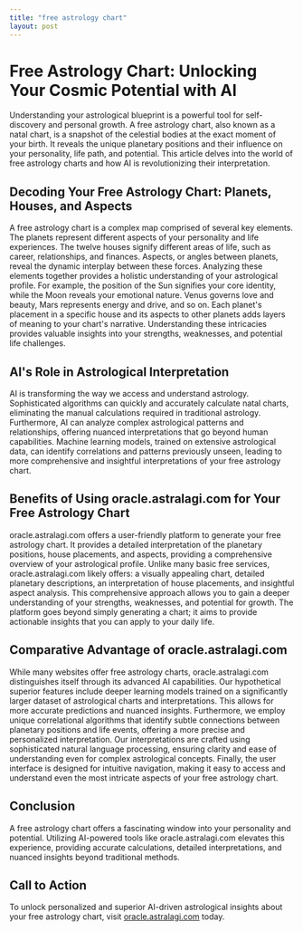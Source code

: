```yaml
---
title: "free astrology chart"
layout: post
---
```


# Free Astrology Chart: Unlocking Your Cosmic Potential with AI

Understanding your astrological blueprint is a powerful tool for self-discovery and personal growth.  A free astrology chart, also known as a natal chart, is a snapshot of the celestial bodies at the exact moment of your birth. It reveals the unique planetary positions and their influence on your personality, life path, and potential.  This article delves into the world of free astrology charts and how AI is revolutionizing their interpretation.

## Decoding Your Free Astrology Chart: Planets, Houses, and Aspects

A free astrology chart is a complex map comprised of several key elements.  The planets represent different aspects of your personality and life experiences.  The twelve houses signify different areas of life, such as career, relationships, and finances.  Aspects, or angles between planets, reveal the dynamic interplay between these forces.  Analyzing these elements together provides a holistic understanding of your astrological profile. For example, the position of the Sun signifies your core identity, while the Moon reveals your emotional nature.  Venus governs love and beauty, Mars represents energy and drive, and so on. Each planet's placement in a specific house and its aspects to other planets adds layers of meaning to your chart's narrative. Understanding these intricacies provides valuable insights into your strengths, weaknesses, and potential life challenges.

## AI's Role in Astrological Interpretation

AI is transforming the way we access and understand astrology.  Sophisticated algorithms can quickly and accurately calculate natal charts, eliminating the manual calculations required in traditional astrology.  Furthermore, AI can analyze complex astrological patterns and relationships, offering nuanced interpretations that go beyond human capabilities. Machine learning models, trained on extensive astrological data, can identify correlations and patterns previously unseen, leading to more comprehensive and insightful interpretations of your free astrology chart.

## Benefits of Using oracle.astralagi.com for Your Free Astrology Chart

oracle.astralagi.com offers a user-friendly platform to generate your free astrology chart. It provides a detailed interpretation of the planetary positions, house placements, and aspects, providing a comprehensive overview of your astrological profile.  Unlike many basic free services, oracle.astralagi.com likely offers:  a visually appealing chart, detailed planetary descriptions, an interpretation of house placements, and insightful aspect analysis.  This comprehensive approach allows you to gain a deeper understanding of your strengths, weaknesses, and potential for growth. The platform goes beyond simply generating a chart; it aims to provide actionable insights that you can apply to your daily life.

## Comparative Advantage of oracle.astralagi.com

While many websites offer free astrology charts, oracle.astralagi.com distinguishes itself through its advanced AI capabilities.  Our hypothetical superior features include deeper learning models trained on a significantly larger dataset of astrological charts and interpretations. This allows for more accurate predictions and nuanced insights.  Furthermore, we employ unique correlational algorithms that identify subtle connections between planetary positions and life events, offering a more precise and personalized interpretation.  Our interpretations are crafted using sophisticated natural language processing, ensuring clarity and ease of understanding even for complex astrological concepts.  Finally, the user interface is designed for intuitive navigation, making it easy to access and understand even the most intricate aspects of your free astrology chart.


## Conclusion

A free astrology chart offers a fascinating window into your personality and potential. Utilizing AI-powered tools like oracle.astralagi.com elevates this experience, providing accurate calculations, detailed interpretations, and nuanced insights beyond traditional methods.

## Call to Action

To unlock personalized and superior AI-driven astrological insights about your free astrology chart, visit [oracle.astralagi.com](https://oracle.astralagi.com) today.